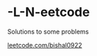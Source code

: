 # -L-N-eetcode
Solutions to some problems

[leetcode.com/bishal0922](https://www.leetcode.com/bishal0922)
